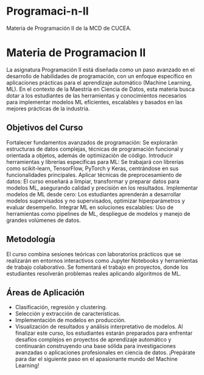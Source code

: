 # Programaci-n-II
Materia de Programación II de la MCD de CUCEA.
# Materia de Programacion II
La asignatura Programación II está diseñada como un paso avanzado en el desarrollo de habilidades de programación, con un enfoque específico en aplicaciones prácticas para el aprendizaje automático (Machine Learning, ML). En el contexto de la Maestría en Ciencia de Datos, esta materia busca dotar a los estudiantes de las herramientas y conocimientos necesarios para implementar modelos ML eficientes, escalables y basados en las mejores prácticas de la industria.
## Objetivos del Curso
Fortalecer fundamentos avanzados de programación: Se explorarán estructuras de datos complejas, técnicas de programación funcional y orientada a objetos, además de optimización de código.
Introducir herramientas y librerías específicas para ML: Se trabajará con librerías como scikit-learn, TensorFlow, PyTorch y Keras, centrándose en sus funcionalidades principales.
Aplicar técnicas de preprocesamiento de datos: El curso enseñará a limpiar, transformar y preparar datos para modelos ML, asegurando calidad y precisión en los resultados.
Implementar modelos de ML desde cero: Los estudiantes aprenderán a desarrollar modelos supervisados y no supervisados, optimizar hiperparámetros y evaluar desempeño.
Integrar ML en soluciones escalables: Uso de herramientas como pipelines de ML, despliegue de modelos y manejo de grandes volúmenes de datos.
## Metodología
El curso combina sesiones teóricas con laboratorios prácticos que se realizarán en entornos interactivos como Jupyter Notebooks y herramientas de trabajo colaborativo. Se fomentará el trabajo en proyectos, donde los estudiantes resolverán problemas reales aplicando algoritmos de ML.
## Áreas de Aplicación
* Clasificación, regresión y clustering.
* Selección y extracción de características.
* Implementación de modelos en producción.
* Visualización de resultados y análisis interpretativo de modelos.
Al finalizar este curso, los estudiantes estarán preparados para enfrentar desafíos complejos en proyectos de aprendizaje automático y continuarán construyendo una base sólida para investigaciones avanzadas o aplicaciones profesionales en ciencia de datos.
¡Prepárate para dar el siguiente paso en el apasionante mundo del Machine Learning!